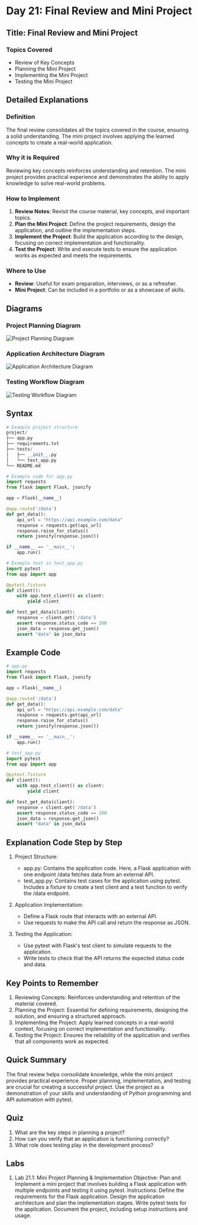# Day 21: Final Review and Mini Project

## Title: Final Review and Mini Project

### Topics Covered
- Review of Key Concepts
- Planning the Mini Project
- Implementing the Mini Project
- Testing the Mini Project

## Detailed Explanations

### Definition
The final review consolidates all the topics covered in the course, ensuring a solid understanding. The mini project involves applying the learned concepts to create a real-world application.

### Why it is Required
Reviewing key concepts reinforces understanding and retention. The mini project provides practical experience and demonstrates the ability to apply knowledge to solve real-world problems.

### How to Implement
1. **Review Notes**: Revisit the course material, key concepts, and important topics.
2. **Plan the Mini Project**: Define the project requirements, design the application, and outline the implementation steps.
3. **Implement the Project**: Build the application according to the design, focusing on correct implementation and functionality.
4. **Test the Project**: Write and execute tests to ensure the application works as expected and meets the requirements.

### Where to Use
- **Review**: Useful for exam preparation, interviews, or as a refresher.
- **Mini Project**: Can be included in a portfolio or as a showcase of skills.

## Diagrams

### Project Planning Diagram
![Project Planning Diagram](images/project_planning.png)

### Application Architecture Diagram
![Application Architecture Diagram](images/application_architecture.png)

### Testing Workflow Diagram
![Testing Workflow Diagram](images/testing_workflow.png)

## Syntax
```python
# Example project structure
project/
├── app.py
├── requirements.txt
├── tests/
│   ├── __init__.py
│   └── test_app.py
└── README.md

# Example code for app.py
import requests
from flask import Flask, jsonify

app = Flask(__name__)

@app.route('/data')
def get_data():
    api_url = "https://api.example.com/data"
    response = requests.get(api_url)
    response.raise_for_status()
    return jsonify(response.json())

if __name__ == '__main__':
    app.run()

# Example test in test_app.py
import pytest
from app import app

@pytest.fixture
def client():
    with app.test_client() as client:
        yield client

def test_get_data(client):
    response = client.get('/data')
    assert response.status_code == 200
    json_data = response.get_json()
    assert "data" in json_data
```

## Example Code
```python
# app.py
import requests
from flask import Flask, jsonify

app = Flask(__name__)

@app.route('/data')
def get_data():
    api_url = "https://api.example.com/data"
    response = requests.get(api_url)
    response.raise_for_status()
    return jsonify(response.json())

if __name__ == '__main__':
    app.run()

# test_app.py
import pytest
from app import app

@pytest.fixture
def client():
    with app.test_client() as client:
        yield client

def test_get_data(client):
    response = client.get('/data')
    assert response.status_code == 200
    json_data = response.get_json()
    assert "data" in json_data
```

## Explanation Code Step by Step
1. Project Structure:

	- app.py: Contains the application code. Here, a Flask application with one endpoint /data fetches data from an external API.
	- test_app.py: Contains test cases for the application using pytest. Includes a fixture to create a test client and a test function to verify the /data endpoint.
2. Application Implementation:

	- Define a Flask route that interacts with an external API.
	- Use requests to make the API call and return the response as JSON.
3. Testing the Application:

	- Use pytest with Flask's test client to simulate requests to the application.
	- Write tests to check that the API returns the expected status code and data.
## Key Points to Remember
1. Reviewing Concepts: Reinforces understanding and retention of the material covered.
2. Planning the Project: Essential for defining requirements, designing the solution, and ensuring a structured approach.
3. Implementing the Project: Apply learned concepts in a real-world context, focusing on correct implementation and functionality.
4. Testing the Project: Ensures the reliability of the application and verifies that all components work as expected.

## Quick Summary
The final review helps consolidate knowledge, while the mini project provides practical experience. Proper planning, implementation, and testing are crucial for creating a successful project. Use the project as a demonstration of your skills and understanding of Python programming and API automation with pytest.

## Quiz
1. What are the key steps in planning a project?
2. How can you verify that an application is functioning correctly?
3. What role does testing play in the development process?

## Labs
1. Lab 21.1: Mini Project Planning & Implementation
	Objective: Plan and Implement a mini project that involves building a Flask application with multiple endpoints and testing it using pytest.
	Instructions:
	Define the requirements for the Flask application.
	Design the application architecture and plan the implementation stages.
	Write pytest tests for the application.
	Document the project, including setup instructions and usage.

